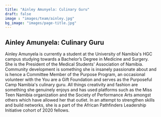 ```yaml
---
title: "Ainley Amunyela: Culinary Guru"
draft: false
image : "images/team/ainley.jpg"
bg_image: "images/page-title.jpg"
---
```


## Ainley Amunyela: Culinary Guru
Ainley Amunyela is currently a student at the University of Namibia's HGC campus studying towards a Bachelor’s Degree in Medicine and Surgery. She is the President of the Medical Students' Association of Namibia. Community development is something she is insanely passionate about and is hence a Committee Member of the Purpose Program, an occasional volunteer with the You are a Gift Foundation and serves as the Purposeful Camp Namibia's culinary guru. All things creativity and fashion are something she genuinely enjoys and has used platforms such as the Miss Teen Namibia organization and the Society of Performance Arts amongst others which have allowed her that outlet. In an attempt to strengthen skills and build networks, she is a part of the African Pathfinders Leadership Initiative cohort of 2020 fellows.
